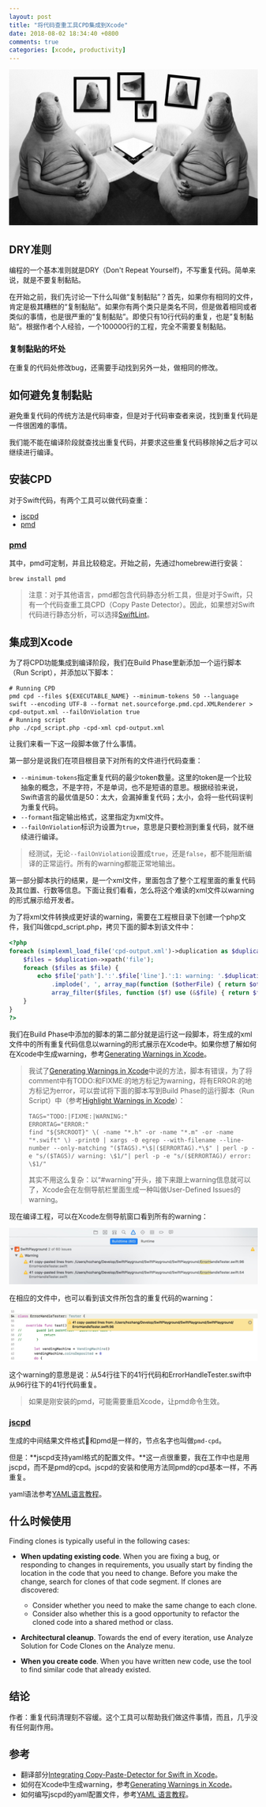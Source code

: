 ```yaml
---
layout: post
title: "将代码查重工具CPD集成到Xcode"
date: 2018-08-02 18:34:40 +0800
comments: true
categories: [xcode, productivity]
---
```


<!-- more -->

![copy and paster image](/images/copy_and_paste_image.jpeg)

## DRY准则

编程的一个基本准则就是DRY（Don't Repeat Yourself)，不写重复代码。简单来说，就是不要复制黏贴。

在开始之前，我们先讨论一下什么叫做“复制黏贴”？首先，如果你有相同的文件，肯定是极其糟糕的“复制黏贴”。如果你有两个类只是类名不同，但是做着相同或者类似的事情，也是很严重的“复制黏贴”。即使只有10行代码的重复，也是”复制黏贴“。根据作者个人经验，一个100000行的工程，完全不需要复制黏贴。

### 复制黏贴的坏处

在重复的代码处修改bug，还需要手动找到另外一处，做相同的修改。

## 如何避免复制黏贴

避免重复代码的传统方法是代码审查，但是对于代码审查者来说，找到重复代码是一件很困难的事情。

我们能不能在编译阶段就查找出重复代码，并要求这些重复代码移除掉之后才可以继续进行编译。

## 安装CPD

对于Swift代码，有两个工具可以做代码查重：

* [jscpd](https://github.com/kucherenko/jscpd)
* [pmd](https://pmd.github.io/)

### [pmd](https://pmd.github.io/)

其中，pmd可定制，并且比较稳定。开始之前，先通过homebrew进行安装：

```
brew install pmd
```

> 注意：对于其他语言，pmd都包含代码静态分析工具，但是对于Swift，只有一个代码查重工具CPD（Copy Paste Detector）。因此，如果想对Swift代码进行静态分析，可以选择[SwiftLint](https://github.com/realm/SwiftLint)。

## 集成到Xcode

为了将CPD功能集成到编译阶段，我们在Build Phase里新添加一个运行脚本（Run Script），并添加以下脚本：

```
# Running CPD
pmd cpd --files ${EXECUTABLE_NAME} --minimum-tokens 50 --language swift --encoding UTF-8 --format net.sourceforge.pmd.cpd.XMLRenderer > cpd-output.xml --failOnViolation true
# Running script
php ./cpd_script.php -cpd-xml cpd-output.xml
```

让我们来看一下这一段脚本做了什么事情。

第一部分是说我们在项目根目录下对所有的文件进行代码查重：

* `--minimum-tokens`指定重复代码的最少token数量。这里的token是一个比较抽象的概念，不是字符，不是单词，也不是短语的意思。根据经验来说，Swift语言的最优值是50：太大，会漏掉重复代码；太小，会将一些代码误判为重复代码。
* `--formant`指定输出格式，这里指定为xml文件。
* `--failOnViolation`标识为设置为`true`，意思是只要检测到重复代码，就不继续进行编译。

> 经测试，无论`--failOnViolation`设置成`true`，还是`false`，都不能阻断编译的正常运行。所有的warning都能正常地输出。

第一部分脚本执行的结果，是一个xml文件，里面包含了整个工程里面的重复代码及其位置、行数等信息。下面让我们看看，怎么将这个难读的xml文件以warning的形式展示给开发者。

为了将xml文件转换成更好读的warning，需要在工程根目录下创建一个php文件，我们叫做cpd_script.php，拷贝下面的脚本到该文件中：

```php
<?php
foreach (simplexml_load_file('cpd-output.xml')->duplication as $duplication) {
    $files = $duplication->xpath('file');
    foreach ($files as $file) {
        echo $file['path'].':'.$file['line'].':1: warning: '.$duplication['lines'].' copy-pasted lines from: '
            .implode(', ', array_map(function ($otherFile) { return $otherFile['path'].':'.$otherFile['line']; },
            array_filter($files, function ($f) use (&$file) { return $f != $file; }))).PHP_EOL;
    }
}
?>
```

我们在Build Phase中添加的脚本的第二部分就是运行这一段脚本，将生成的xml文件中的所有重复代码信息以warning的形式展示在Xcode中。如果你想了解如何在Xcode中生成warning，参考[Generating Warnings in Xcode](https://krakendev.io/blog/generating-warnings-in-xcode)。

> 我试了[Generating Warnings in Xcode](https://krakendev.io/blog/generating-warnings-in-xcode)中说的方法，脚本有错误，为了将comment中有TODO:和FIXME:的地方标记为warning，将有ERROR:的地方标记为error，可以尝试将下面的脚本写到Build Phase的运行脚本（Run Script）中（参考[Highlight Warnings in Xcode](https://medium.com/ios-os-x-development/highlight-warnings-in-xcode-521125121a75)）：
> 
> ```
> TAGS="TODO:|FIXME:|WARNING:"
> ERRORTAG="ERROR:"
> find "${SRCROOT}" \( -name "*.h" -or -name "*.m" -or -name "*.swift" \) -print0 | xargs -0 egrep --with-filename --line-number --only-matching "($TAGS).*\$|($ERRORTAG).*\$" | perl -p -e "s/($TAGS)/ warning: \$1/"| perl -p -e "s/($ERRORTAG)/ error: \$1/"
> ```
> 其实不用这么复杂：以“#warning”开头，接下来跟上warning信息就可以了，Xcode会在左侧导航栏里面生成一种叫做User-Defined Issues的warning。


现在编译工程，可以在Xcode左侧导航窗口看到所有的warning：

![cpd warnings in navigation](/images/cpd_warnings_in_navigation.jpg)

在相应的文件中，也可以看到该文件所包含的重复代码的warning：

![cpd warnings in file](/images/cpd_warnings_in_file.jpg)

这个warning的意思是说：从54行往下的41行代码和ErrorHandleTester.swift中从96行往下的41行代码重复。

> 如果是刚安装的pmd，可能需要重启Xcode，让pmd命令生效。


### [jscpd](https://github.com/kucherenko/jscpd)

生成的中间结果文件格式和pmd是一样的，节点名字也叫做`pmd-cpd`。

但是：**jscpd支持yaml格式的配置文件。**这一点很重要，我在工作中也是用jscpd，而不是pmd的cpd。jscpd的安装和使用方法同pmd的cpd基本一样，不再重复。

yaml语法参考[YAML语言教程](http://www.ruanyifeng.com/blog/2016/07/yaml.html)。

## 什么时候使用

Finding clones is typically useful in the following cases:

* **When updating existing code**. When you are fixing a bug, or responding to changes in requirements, you usually start by finding the location in the code that you need to change. Before you make the change, search for clones of that code segment. If clones are discovered:

    * Consider whether you need to make the same change to each clone.
    * Consider also whether this is a good opportunity to refactor the cloned code into a shared method or class.

* **Architectural cleanup**. Towards the end of every iteration, use Analyze Solution for Code Clones on the Analyze menu.

* **When you create code**. When you have written new code, use the tool to find similar code that already existed.


## 结论

作者：重复代码清理刻不容缓。这个工具可以帮助我们做这件事情，而且，几乎没有任何副作用。

## 参考

* 翻译部分[Integrating Copy-Paste-Detector for Swift in Xcode](https://medium.com/@nvashanin/%D0%B8%D0%BD%D1%82%D0%B5%D0%B3%D1%80%D0%B8%D1%80%D1%83%D0%B5%D0%BC-copy-paste-detector-%D0%B4%D0%BB%D1%8F-swift-%D0%B2-xcode-9ae87c20748)。
* 如何在Xcode中生成warning，参考[Generating Warnings in Xcode](https://krakendev.io/blog/generating-warnings-in-xcode)。
* 如何编写jscpd的yaml配置文件，参考[YAML 语言教程](http://www.ruanyifeng.com/blog/2016/07/yaml.html)。